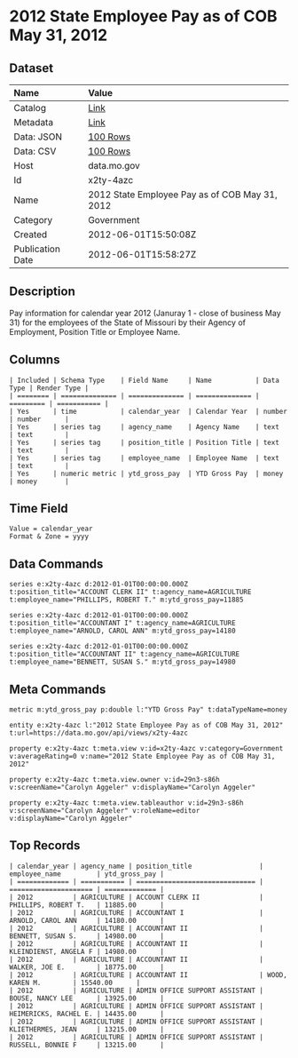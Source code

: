 # 2012 State Employee Pay as of COB May 31, 2012

## Dataset

| Name | Value |
| :--- | :---- |
| Catalog | [Link](https://catalog.data.gov/dataset/2012-state-employee-pay-as-of-cob-may-31-2012-e5495) |
| Metadata | [Link](https://data.mo.gov/api/views/x2ty-4azc) |
| Data: JSON | [100 Rows](https://data.mo.gov/api/views/x2ty-4azc/rows.json?max_rows=100) |
| Data: CSV | [100 Rows](https://data.mo.gov/api/views/x2ty-4azc/rows.csv?max_rows=100) |
| Host | data.mo.gov |
| Id | x2ty-4azc |
| Name | 2012 State Employee Pay as of COB May 31, 2012 |
| Category | Government |
| Created | 2012-06-01T15:50:08Z |
| Publication Date | 2012-06-01T15:58:27Z |

## Description

Pay information for calendar year 2012 (Januray 1 - close of business May 31) for the employees of the State of Missouri by their Agency of Employment, Position Title or Employee Name.

## Columns

```ls
| Included | Schema Type    | Field Name     | Name           | Data Type | Render Type |
| ======== | ============== | ============== | ============== | ========= | =========== |
| Yes      | time           | calendar_year  | Calendar Year  | number    | number      |
| Yes      | series tag     | agency_name    | Agency Name    | text      | text        |
| Yes      | series tag     | position_title | Position Title | text      | text        |
| Yes      | series tag     | employee_name  | Employee Name  | text      | text        |
| Yes      | numeric metric | ytd_gross_pay  | YTD Gross Pay  | money     | money       |
```

## Time Field

```ls
Value = calendar_year
Format & Zone = yyyy
```

## Data Commands

```ls
series e:x2ty-4azc d:2012-01-01T00:00:00.000Z t:position_title="ACCOUNT CLERK II" t:agency_name=AGRICULTURE t:employee_name="PHILLIPS, ROBERT T." m:ytd_gross_pay=11885

series e:x2ty-4azc d:2012-01-01T00:00:00.000Z t:position_title="ACCOUNTANT I" t:agency_name=AGRICULTURE t:employee_name="ARNOLD, CAROL ANN" m:ytd_gross_pay=14180

series e:x2ty-4azc d:2012-01-01T00:00:00.000Z t:position_title="ACCOUNTANT II" t:agency_name=AGRICULTURE t:employee_name="BENNETT, SUSAN S." m:ytd_gross_pay=14980
```

## Meta Commands

```ls
metric m:ytd_gross_pay p:double l:"YTD Gross Pay" t:dataTypeName=money

entity e:x2ty-4azc l:"2012 State Employee Pay as of COB May 31, 2012" t:url=https://data.mo.gov/api/views/x2ty-4azc

property e:x2ty-4azc t:meta.view v:id=x2ty-4azc v:category=Government v:averageRating=0 v:name="2012 State Employee Pay as of COB May 31, 2012"

property e:x2ty-4azc t:meta.view.owner v:id=29n3-s86h v:screenName="Carolyn Aggeler" v:displayName="Carolyn Aggeler"

property e:x2ty-4azc t:meta.view.tableauthor v:id=29n3-s86h v:screenName="Carolyn Aggeler" v:roleName=editor v:displayName="Carolyn Aggeler"
```

## Top Records

```ls
| calendar_year | agency_name | position_title                 | employee_name         | ytd_gross_pay | 
| ============= | =========== | ============================== | ===================== | ============= | 
| 2012          | AGRICULTURE | ACCOUNT CLERK II               | PHILLIPS, ROBERT T.   | 11885.00      | 
| 2012          | AGRICULTURE | ACCOUNTANT I                   | ARNOLD, CAROL ANN     | 14180.00      | 
| 2012          | AGRICULTURE | ACCOUNTANT II                  | BENNETT, SUSAN S.     | 14980.00      | 
| 2012          | AGRICULTURE | ACCOUNTANT II                  | KLEINDIENST, ANGELA F | 14980.00      | 
| 2012          | AGRICULTURE | ACCOUNTANT II                  | WALKER, JOE E.        | 18775.00      | 
| 2012          | AGRICULTURE | ACCOUNTANT II                  | WOOD, KAREN M.        | 15540.00      | 
| 2012          | AGRICULTURE | ADMIN OFFICE SUPPORT ASSISTANT | BOUSE, NANCY LEE      | 13925.00      | 
| 2012          | AGRICULTURE | ADMIN OFFICE SUPPORT ASSISTANT | HEIMERICKS, RACHEL E. | 14435.00      | 
| 2012          | AGRICULTURE | ADMIN OFFICE SUPPORT ASSISTANT | KLIETHERMES, JEAN     | 13215.00      | 
| 2012          | AGRICULTURE | ADMIN OFFICE SUPPORT ASSISTANT | RUSSELL, BONNIE F     | 13215.00      | 
```